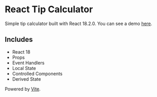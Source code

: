 # React Tip Calculator

Simple tip calculator built with React 18.2.0. You can see a demo [here](https://react-tip-calculator.vercel.app/).

## Includes

- React 18
- Props
- Event Handlers
- Local State
- Controlled Components
- Derived State

Powered by [Vite](https://vitejs.dev/).
